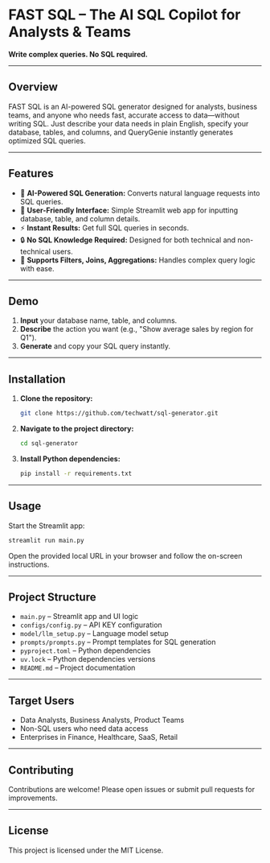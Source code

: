 # FAST SQL – The AI SQL Copilot for Analysts & Teams

**Write complex queries. No SQL required.**

---

## Overview

FAST SQL is an AI-powered SQL generator designed for analysts, business teams, and anyone who needs fast, accurate access to data—without writing SQL. Just describe your data needs in plain English, specify your database, tables, and columns, and QueryGenie instantly generates optimized SQL queries.

---

## Features

- 🧠 **AI-Powered SQL Generation:** Converts natural language requests into SQL queries.
- 📝 **User-Friendly Interface:** Simple Streamlit web app for inputting database, table, and column details.
- ⚡ **Instant Results:** Get full SQL queries in seconds.
- 🔒 **No SQL Knowledge Required:** Designed for both technical and non-technical users.
- 🏢 **Supports Filters, Joins, Aggregations:** Handles complex query logic with ease.

---

## Demo

1. **Input** your database name, table, and columns.
2. **Describe** the action you want (e.g., "Show average sales by region for Q1").
3. **Generate** and copy your SQL query instantly.

---

## Installation

1. **Clone the repository:**
   ```bash
   git clone https://github.com/techwatt/sql-generator.git
   ```
2. **Navigate to the project directory:**
   ```bash
   cd sql-generator
   ```
3. **Install Python dependencies:**
   ```bash
   pip install -r requirements.txt
   ```

---

## Usage

Start the Streamlit app:
```bash
streamlit run main.py
```
Open the provided local URL in your browser and follow the on-screen instructions.

---

## Project Structure

- `main.py` – Streamlit app and UI logic
- `configs/config.py` – API KEY  configuration
- `model/llm_setup.py` – Language model setup
- `prompts/prompts.py` – Prompt templates for SQL generation
- `pyproject.toml` – Python dependencies
- `uv.lock` – Python dependencies versions
- `README.md` – Project documentation

---

## Target Users

- Data Analysts, Business Analysts, Product Teams
- Non-SQL users who need data access
- Enterprises in Finance, Healthcare, SaaS, Retail

---

## Contributing

Contributions are welcome! Please open issues or submit pull requests for improvements.

---

## License

This project is licensed under the MIT License.